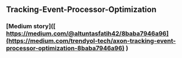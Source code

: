 ## Tracking-Event-Processor-Optimization
### [Medium story]([ https://medium.com/@altuntasfatih42/8baba7946a96](https://medium.com/trendyol-tech/axon-tracking-event-processor-optimization-8baba7946a96) )
